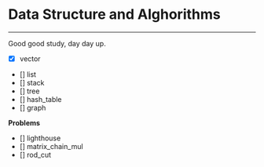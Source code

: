 # Data Structure and Alghorithms

- - -

Good good study, day day up.

- [x] vector
- [] list
- [] stack
- [] tree
- [] hash_table
- [] graph

**Problems**

- [] lighthouse
- [] matrix_chain_mul
- [] rod_cut